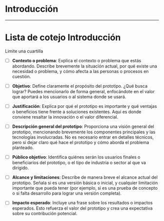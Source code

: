 # Introducción


---

# Lista de cotejo Introducción
Limite una cuartilla

 - [ ] **Contexto o problema**: Explica el contexto o problema que estás abordando. Describe brevemente la situación actual, por qué existe una necesidad o problema, y cómo afecta a las personas o procesos en cuestión.
    
- [ ] **Objetivo**: Define claramente el propósito del prototipo. ¿Qué busca lograr? Puedes mencionarlo de forma general, enfocándote en el valor que aportará a los usuarios o al sistema donde se usará.
    
- [ ]  **Justificación**: Explica por qué el prototipo es importante y qué ventajas o beneficios tiene frente a soluciones existentes. Aquí es donde conviene resaltar la innovación o el valor diferencial.
    
- [ ]  **Descripción general del prototipo**: Proporciona una visión general del prototipo, mencionando brevemente los componentes principales y las tecnologías involucradas. No es necesario entrar en detalles técnicos, pero sí dejar claro qué hace el prototipo y cómo aborda el problema planteado.
    
- [ ]  **Público objetivo**: Identifica quiénes serán los usuarios finales o beneficiarios del prototipo, o el tipo de industria o sector al que va dirigido.
    
- [ ]  **Alcance y limitaciones**: Describe de manera breve el alcance actual del prototipo. Señala si es una versión básica o inicial, y cualquier limitación importante que pueda tener (por ejemplo, si es una prueba de concepto o si falta desarrollo para lograr una versión completa).
    
- [ ]  **Impacto esperado**: Incluye una frase sobre los resultados o impactos esperados. Esto refuerza el valor del prototipo y crea una expectativa sobre su contribución potencial.